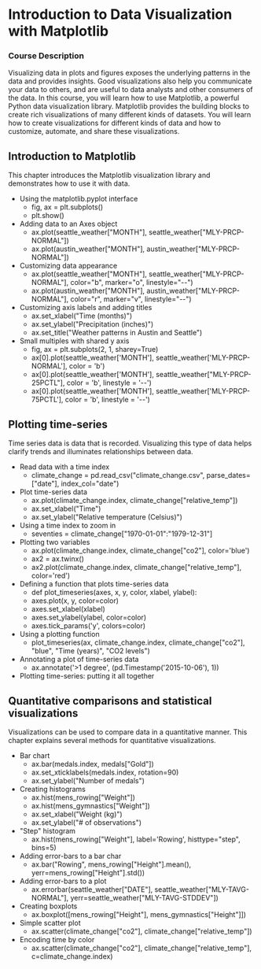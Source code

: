 # Introduction to Data Visualization with Matplotlib
### Course Description
Visualizing data in plots and figures exposes the underlying patterns in the data and provides insights. Good visualizations also help you communicate your data to others, and are useful to data analysts and other consumers of the data. In this course, you will learn how to use Matplotlib, a powerful Python data visualization library. Matplotlib provides the building blocks to create rich visualizations of many different kinds of datasets. You will learn how to create visualizations for different kinds of data and how to customize, automate, and share these visualizations.

## Introduction to Matplotlib
This chapter introduces the Matplotlib visualization library and demonstrates how to use it with data.
- Using the matplotlib.pyplot interface
    - fig, ax = plt.subplots()
    - plt.show()
- Adding data to an Axes object
    - ax.plot(seattle_weather["MONTH"], seattle_weather["MLY-PRCP-NORMAL"])
    - ax.plot(austin_weather["MONTH"], austin_weather["MLY-PRCP-NORMAL"])
- Customizing data appearance
    - ax.plot(seattle_weather["MONTH"], seattle_weather["MLY-PRCP-NORMAL"], color="b", marker="o", linestyle="--")
    - ax.plot(austin_weather["MONTH"], austin_weather["MLY-PRCP-NORMAL"], color="r", marker="v", linestyle="--")
- Customizing axis labels and adding titles
    - ax.set_xlabel("Time (months)")
    - ax.set_ylabel("Precipitation (inches)")
    - ax.set_title("Weather patterns in Austin and Seattle")
- Small multiples with shared y axis
    - fig, ax = plt.subplots(2, 1, sharey=True)
    - ax[0].plot(seattle_weather['MONTH'], seattle_weather['MLY-PRCP-NORMAL'], color = 'b')
    - ax[0].plot(seattle_weather['MONTH'], seattle_weather["MLY-PRCP-25PCTL"], color = 'b', linestyle = '--')
    - ax[0].plot(seattle_weather['MONTH'], seattle_weather['MLY-PRCP-75PCTL'], color = 'b', linestyle = '--')

## Plotting time-series
Time series data is data that is recorded. Visualizing this type of data helps clarify trends and illuminates relationships between data.
- Read data with a time index
    - climate_change = pd.read_csv("climate_change.csv", parse_dates=["date"], index_col="date")
- Plot time-series data
    - ax.plot(climate_change.index, climate_change["relative_temp"])
    - ax.set_xlabel("Time")
    - ax.set_ylabel("Relative temperature (Celsius)")
- Using a time index to zoom in
    - seventies = climate_change["1970-01-01":"1979-12-31"]
- Plotting two variables
    - ax.plot(climate_change.index, climate_change["co2"], color='blue')
    - ax2 = ax.twinx()
    - ax2.plot(climate_change.index, climate_change["relative_temp"], color='red')
- Defining a function that plots time-series data
    - def plot_timeseries(axes, x, y, color, xlabel, ylabel):
    - axes.plot(x, y, color=color)
    - axes.set_xlabel(xlabel)
    - axes.set_ylabel(ylabel, color=color)
    - axes.tick_params('y', colors=color)
- Using a plotting function
    - plot_timeseries(ax, climate_change.index, climate_change["co2"], "blue", "Time (years)", "CO2 levels")
- Annotating a plot of time-series data
    - ax.annotate('>1 degree', (pd.Timestamp('2015-10-06'), 1))
- Plotting time-series: putting it all together

## Quantitative comparisons and statistical visualizations
Visualizations can be used to compare data in a quantitative manner. This chapter explains several methods for quantitative visualizations.
- Bar chart
    - ax.bar(medals.index, medals["Gold"])
    - ax.set_xticklabels(medals.index, rotation=90)
    - ax.set_ylabel("Number of medals")
- Creating histograms
    - ax.hist(mens_rowing["Weight"])
    - ax.hist(mens_gymnastics["Weight"])
    - ax.set_xlabel("Weight (kg)")
    - ax.set_ylabel("# of observations")
- "Step" histogram
    - ax.hist(mens_rowing["Weight"], label='Rowing', histtype="step", bins=5)
- Adding error-bars to a bar char
    - ax.bar("Rowing", mens_rowing["Height"].mean(), yerr=mens_rowing["Height"].std())
- Adding error-bars to a plot
    - ax.errorbar(seattle_weather["DATE"], seattle_weather["MLY-TAVG-NORMAL"], yerr=seattle_weather["MLY-TAVG-STDDEV"])
- Creating boxplots
    - ax.boxplot([mens_rowing["Height"], mens_gymnastics["Height"]])
- Simple scatter plot
    - ax.scatter(climate_change["co2"], climate_change["relative_temp"])
- Encoding time by color
    - ax.scatter(climate_change["co2"], climate_change["relative_temp"], c=climate_change.index)
    